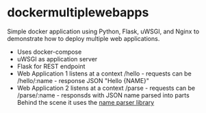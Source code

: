 # dockermultiplewebapps
Simple docker application using Python, Flask, uWSGI, and Nginx to demonstrate how to deploy multiple web applications.
 - Uses docker-compose
 - uWSGI as application server
 - Flask for REST endpoint
 - Web Application 1 listens at a context /hello - requests can be /hello/:name - response JSON "Hello {NAME}"
 - Web Application 2 listens at a context /parse - requests can be /parse/:name - responsds with JSON name parsed into parts  
Behind the scene it uses the [name parser library](https://pypi.org/project/nameparser/)